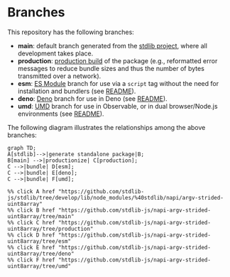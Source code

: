<!--

@license Apache-2.0

Copyright (c) 2022 The Stdlib Authors.

Licensed under the Apache License, Version 2.0 (the "License");
you may not use this file except in compliance with the License.
You may obtain a copy of the License at

    http://www.apache.org/licenses/LICENSE-2.0

Unless required by applicable law or agreed to in writing, software
distributed under the License is distributed on an "AS IS" BASIS,
WITHOUT WARRANTIES OR CONDITIONS OF ANY KIND, either express or implied.
See the License for the specific language governing permissions and
limitations under the License.

-->

# Branches

This repository has the following branches:

-   **main**: default branch generated from the [stdlib project][stdlib-url], where all development takes place.
-   **production**: [production build][production-url] of the package (e.g., reformatted error messages to reduce bundle sizes and thus the number of bytes transmitted over a network).
-   **esm**: [ES Module][esm-url] branch for use via a `script` tag without the need for installation and bundlers (see [README][esm-readme]).
-   **deno**: [Deno][deno-url] branch for use in Deno (see [README][deno-readme]).
-   **umd**: [UMD][umd-url] branch for use in Observable, or in dual browser/Node.js environments (see [README][umd-readme]).

The following diagram illustrates the relationships among the above branches:

```mermaid
graph TD;
A[stdlib]-->|generate standalone package|B;
B[main] -->|productionize| C[production];
C -->|bundle| D[esm];
C -->|bundle| E[deno];
C -->|bundle| F[umd];

%% click A href "https://github.com/stdlib-js/stdlib/tree/develop/lib/node_modules/%40stdlib/napi/argv-strided-uint8array"
%% click B href "https://github.com/stdlib-js/napi-argv-strided-uint8array/tree/main"
%% click C href "https://github.com/stdlib-js/napi-argv-strided-uint8array/tree/production"
%% click D href "https://github.com/stdlib-js/napi-argv-strided-uint8array/tree/esm"
%% click E href "https://github.com/stdlib-js/napi-argv-strided-uint8array/tree/deno"
%% click F href "https://github.com/stdlib-js/napi-argv-strided-uint8array/tree/umd"
```

[stdlib-url]: https://github.com/stdlib-js/stdlib/tree/develop/lib/node_modules/%40stdlib/napi/argv-strided-uint8array
[production-url]: https://github.com/stdlib-js/napi-argv-strided-uint8array/tree/production
[deno-url]: https://github.com/stdlib-js/napi-argv-strided-uint8array/tree/deno
[deno-readme]: https://github.com/stdlib-js/napi-argv-strided-uint8array/blob/deno/README.md
[umd-url]: https://github.com/stdlib-js/napi-argv-strided-uint8array/tree/umd
[umd-readme]: https://github.com/stdlib-js/napi-argv-strided-uint8array/blob/umd/README.md
[esm-url]: https://github.com/stdlib-js/napi-argv-strided-uint8array/tree/esm
[esm-readme]: https://github.com/stdlib-js/napi-argv-strided-uint8array/blob/esm/README.md